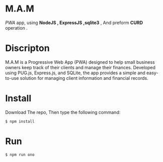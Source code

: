 # M.A.M

*PWA* app, using **NodeJS , ExpressJS ,sqlite3** , And preform **CURD** operation .

# Discripton

M.A.M is a Progressive Web App (PWA) designed to help small business owners keep track of their clients and manage their finances. Developed using PUG.js, Express.js, and SQLite, the app provides a simple and easy-to-use solution for managing client information and financial records.

# Install

Download The repo, Then type the following command:

```shell
$ npm install
```

# Run

```shell
$ npm run ono
```
